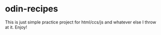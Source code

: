 # odin-recipes

This is just simple practice project for html/ccs/js and whatever else I throw at it. Enjoy!

